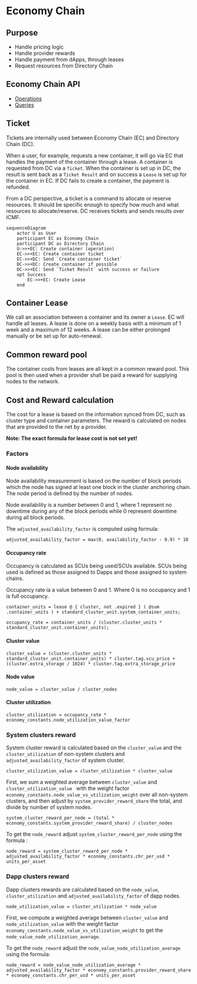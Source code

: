 # Economy Chain

## Purpose

- Handle pricing logic
- Handle provider rewards
- Handle payment from dApps, through leases
- Request resources from Directory Chain

## Economy Chain API

- [Operations](./EC_Operations)
- [Queries](./EC_Queries)

## Ticket

Tickets are internally used between Economy Chain (EC) and Directory Chain (DC).

When a user, for example, requests a new container, it will go via EC that handles the payment of the container through
a lease. A container is requested from DC via a `Ticket`. When the container is set up in DC, the result is sent back
as a `Ticket Result` and on success a `Lease` is set up for the container in EC. If DC fails to create a container,
the payment is refunded.

From a DC perspective, a ticket is a command to allocate or reserve resources. It should be specific enough to
specify how much and what resources to allocate/reserve. DC receives tickets and sends results over ICMF.

```mermaid
sequenceDiagram
    actor U as User
    participant EC as Economy Chain
    participant DC as Directory Chain
    U->>+EC: Create container (operation)
    EC->>+EC: Create container ticket
    EC->>+DC: Send `Create container ticket`
    DC->>+DC: Create container if possible
    DC->>+EC: Send `Ticket Result` with success or failure
    opt Success
        EC->>+EC: Create Lease
    end
```

## Container Lease

We call an association between a container and its owner a `Lease`. EC will handle all leases. A lease is done
on a weekly basis with a minimum of 1 week and a maximum of 12 weeks. A lease can be either prolonged manually or be
set up for auto-renewal. 

## Common reward pool

The container costs from leases are all kept in a common reward pool. This pool is then used when a provider shall be
paid a reward for supplying nodes to the network.

## Cost and Reward calculation

The cost for a lease is based on the information synced from DC, such as cluster type and container parameters. The
reward is calculated on nodes that are provided to the net by a provider.

<strong>Note: The exact formula for lease cost is not set yet!</strong>
### Factors

#### Node availability
Node availability measurement is based on the number of block periods which the node has signed at least one block in the cluster anchoring chain. The node period is defined by the number of nodes.

Node availability is a number between 0 and 1, where 1 represent no downtime during any of the block periods while 0 represent downtime during all block periods.

The `adjusted_availability_factor` is computed using formula:

`adjusted_availability_factor = max(0, availability_factor - 0.9) * 10`

#### Occupancy rate
Occupancy is calculated as SCUs being used/SCUs available. SCUs being used is defined as those assigned to Dapps and those assigned to system chains.

Occupancy rate ia a value between 0 and 1. Where 0 is no occupancy and 1 is full occupancy.

`container_units = lease @ { cluster, not .expired } ( @sum .container_units ) + standard_cluster_unit.system_container_units;`

`occupancy_rate = container_units / (cluster.cluster_units * standard_cluster_unit.container_units);`

#### Cluster value
`cluster_value = (cluster.cluster_units * standard_cluster_unit.container_units) * cluster.tag.scu_price + (cluster.extra_storage / 1024) * cluster.tag.extra_storage_price`

#### Node value
`node_value = cluster_value / cluster_nodes`

#### Cluster utilization 
`cluster_utilization = occupancy_rate * economy_constants.node_utilization_value_factor`

### System clusters reward
System cluster reward is calculated based on the `cluster_value` and the `cluster_utilization` of non-system clusters and `adjusted_availability_factor` of system cluster.

`cluster_utilization_value = cluster_utilization * cluster_value`

First, we sum a weighted average between `cluster_value` and `cluster_utilization_value ` with the weight factor `economy_constants.node_value_vs_utilization_weight` over all non-system clusters, and then adjust by `system_provider_reward_share` the total, and divide by number of system nodes.

`system_cluster_reward_per_node = (total * economy_constants.system_provider_reward_share) / cluster_nodes`

To get the `node_reward` adjust `system_cluster_reward_per_node` using the formula :

`node_reward = system_cluster_reward_per_node * adjusted_availability_factor * economy_constants.chr_per_usd * units_per_asset`


### Dapp clusters reward
Dapp clusters rewards are calculated based on the `node_value`, `cluster_utilization` and `adjusted_availability_factor` of dapp nodes.

`node_utilization_value = cluster_utilization * node_value`

First, we compute a weighted average between `cluster_value` and `node_utilization_value` with the weight factor `economy_constants.node_value_vs_utilization_weight` to get the `node_value_node_utilization_average`.

To get the `node_reward` adjust the `node_value_node_utilization_average` using the formula:

`node_reward = node_value_node_utilization_average * adjusted_availability_factor * economy_constants.provider_reward_share * economy_constants.chr_per_usd * units_per_asset`
